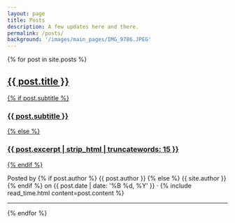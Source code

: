 ```yaml
---
layout: page
title: Posts
description: A few updates here and there.
permalink: /posts/
background: '/images/main_pages/IMG_9786.JPEG'
---
```


{% for post in site.posts %}

<article class="post-preview">
    <a href="{{ post.url | prepend: site.baseurl | replace: '//', '/' }}">
        <h2 class="post-title">{{ post.title }}</h2>
        {% if post.subtitle %}
        <h3 class="post-subtitle">{{ post.subtitle }}</h3>
        {% else %}
        <h3 class="post-subtitle">
            {{ post.excerpt | strip_html | truncatewords: 15 }}
        </h3>
        {% endif %}
    </a>
    <p class="post-meta">
        Posted by {% if post.author %} {{ post.author }} {% else %} {{ site.author
        }} {% endif %} on {{ post.date | date: '%B %d, %Y' }} · {% include
        read_time.html content=post.content %}
    </p>
</article>

<hr />

{% endfor %}